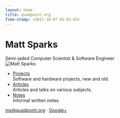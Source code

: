 ```yaml
---
layout: home
title: quadpoint.org
Time-stamp: <2011-10-07 02:01:03>
---
```


# Matt Sparks

<div class="subtitle meta">
  Semi-jaded Computer Scientist &amp; Software Engineer
</div>

<div class="profile">
  <img
   src="https://lh6.googleusercontent.com/-ysLaIDYFcBU/ThSKMa5kpAI/AAAAAAAAABs/2L8PfbbJjYE/s288/Matt%252520Sparks.jpg"
   title="Matt Sparks" class="profile" />

  <ul>
    <li>
      <a href="/projects">Projects</a><br />
      <span>Software and hardware projects, new and old.</span>
    </li>
    <li>
      <a href="/articles">Articles</a><br />
      <span>Articles and talks on various subjects.</span>
    </li>
    <li>
      <a href="/notes">Notes</a><br />
      <span>Informal written notes.</span>
    </li>
  </ul>

  <p>
    <a href="mailto:ms@quadpoint.org">ms@quadpoint.org</a> &#183;
    <a href="#">Google+</a>
  </p>
</div>
